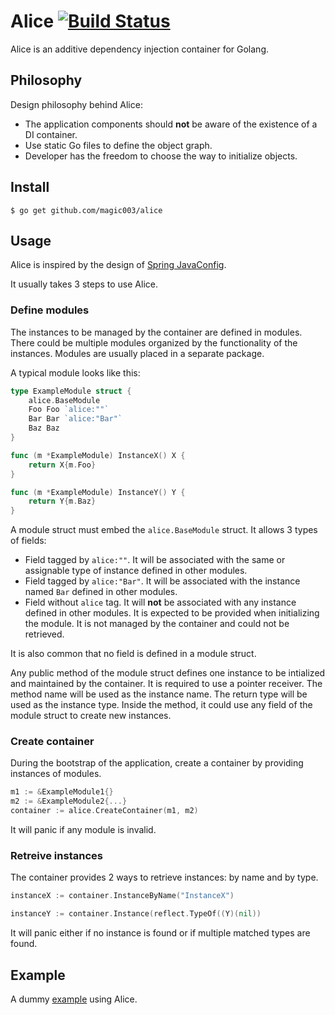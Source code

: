 # Alice [![Build Status](https://travis-ci.org/magic003/alice.png?branch=master)](https://travis-ci.org/magic003/alice)
Alice is an additive dependency injection container for Golang.

## Philosophy

Design philosophy behind Alice:
* The application components should **not** be aware of the existence of a DI container.
* Use static Go files to define the object graph.
* Developer has the freedom to choose the way to initialize objects.

## Install

```
$ go get github.com/magic003/alice
```

## Usage

Alice is inspired by the design of [Spring JavaConfig](http://docs.spring.io/spring-javaconfig/docs/1.0.0.M4/reference/html/). 

It usually takes 3 steps to use Alice.

### Define modules

The instances to be managed by the container are defined in modules. There could be multiple modules organized by the functionality of the instances. Modules are usually placed in a separate package.

A typical module looks like this:

```go
type ExampleModule struct {
    alice.BaseModule
    Foo Foo `alice:""`
    Bar Bar `alice:"Bar"`
    Baz Baz
}

func (m *ExampleModule) InstanceX() X {
    return X{m.Foo}
}

func (m *ExampleModule) InstanceY() Y {
    return Y{m.Baz}
}
```

A module struct must embed the `alice.BaseModule` struct. It allows 3 types of fields:
* Field tagged by `alice:""`. It will be associated with the same or assignable type of instance defined in other modules.
* Field tagged by `alice:"Bar"`. It will be associated with the instance named `Bar` defined in other modules.
* Field without `alice` tag. It will **not** be associated with any instance defined in other modules. It is expected to be provided when initializing the module. It is not managed by the container and could not be retrieved.

It is also common that no field is defined in a module struct.

Any public method of the module struct defines one instance to be intialized and maintained by the container. It is required to use a pointer receiver. The method name will be used as the instance name. The return type will be used as the instance type. Inside the method, it could use any field of the module struct to create new instances.

### Create container

During the bootstrap of the application, create a container by providing instances of modules.

```go
m1 := &ExampleModule1{}
m2 := &ExampleModule2{...}
container := alice.CreateContainer(m1, m2)
```

It will panic if any module is invalid.

### Retreive instances

The container provides 2 ways to retrieve instances: by name and by type.

```go
instanceX := container.InstanceByName("InstanceX")

instanceY := container.Instance(reflect.TypeOf((Y)(nil))
```

It will panic either if no instance is found or if multiple matched types are found.

## Example

A dummy [example](https://github.com/magic003/alice/tree/master/example) using Alice.
